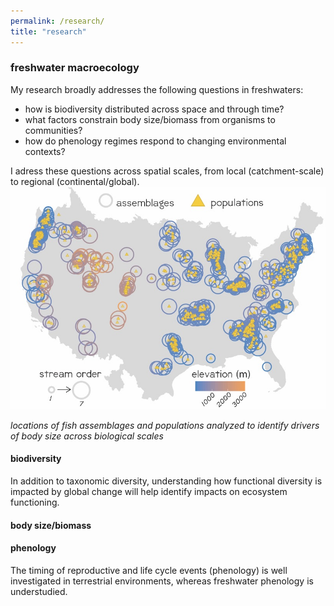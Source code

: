 ```yaml
---
permalink: /research/
title: "research"
---
```


### freshwater macroecology

My research broadly addresses the following questions in freshwaters:

+ how is biodiversity distributed across space and through time?
+ what factors constrain body size/biomass from organisms to communities?
+ how do phenology regimes respond to changing environmental contexts?

I adress these questions across spatial scales, from local (catchment-scale) to regional (continental/global).
<img src="/assets/images/studySitesBerg.jpg" alt="bergsites" width="600"/>

*locations of fish assemblages and populations analyzed to identify drivers of body size across biological scales*

#### biodiversity

In addition to taxonomic diversity, understanding how functional diversity is impacted by global change will help identify impacts on ecosystem functioning.

#### body size/biomass


#### phenology

The timing of reproductive and life cycle events (phenology) is well investigated in terrestrial environments, whereas freshwater phenology is understudied. 